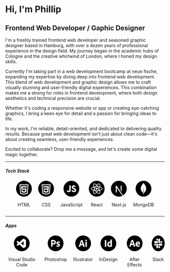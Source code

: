 # Hi, I'm Phillip
## Frontend Web Developer / Gaphic Designer

I'm a freshly trained frontend web developer and seasoned graphic designer based in Hamburg, with over a dozen years of professional experience in the design field. My journey began in the academic hubs of Cologne and the creative whirlwind of London, where I honed my design skills.

Currently I'm taking part in a web development bootcamp at neue fische, expanding my expertise by diving deep into frontend web development. This blend of web development and graphic design allows me to craft visually stunning and user-friendly digital experiences. This combination makes me a strong for roles in frontend development, where both design aesthetics and technical precision are crucial. 

Whether it's coding a responsive website or app or creating eye-catching graphics, I bring a keen eye for detail and a passion for bringing ideas to life.

In my work, I'm reliable, detail-oriented, and dedicated to delivering quality results. Because great web development isn't just about clean code—it's about creating seamless, user-friendly experiences.

Excited to collaborate? Drop me a message, and let's create some digital magic together.

---

##### Tech Stack
<div style="display: flex; justify-content: center; gap: 20px;">
  <div style="text-align: center;">
    <img src="/pics/ICON-HTML.png" width="50px" height="50px">
    <p>HTML</p>
  </div>
  <div style="text-align: center;">
    <img src="/pics/ICON-CSS.png" width="50px" height="50px">
    <p>CSS</p>
  </div>
  <div style="text-align: center;">
    <img src="/pics/ICON-JS.png" width="50px" height="50px">
    <p>JavaScript</p>
  </div>
  <div style="text-align: center;">
    <img src="/pics/ICON-React.png" width="50px" height="50px">
    <p>React</p>
  </div>
  <div style="text-align: center;">
    <img src="/pics/ICON-Next.png" width="50px" height="50px">
    <p>Next.js</p>
  </div>
  <div style="text-align: center;">
    <img src="/pics/ICON-MongoDB.png" width="50px" height="50px">
    <p>MongoDB</p>
  </div>
</div>

---

##### Apps
<div style="display: flex; justify-content: center; gap: 20px;">
  <div style="text-align: center;">
    <img src="/pics/ICON-VS.png" width="50px" height="50px">
    <p>Visual Studio Code</p>
  </div>
  <div style="text-align: center;">
    <img src="/pics/ICON-Ps.png" width="50px" height="50px">
    <p>Photoshop</p>
  </div>
  <div style="text-align: center;">
    <img src="/pics/ICON-Ai.png" width="50px" height="50px">
    <p>Illustrator</p>
  </div>
  <div style="text-align: center;">
    <img src="/pics/ICON-Id.png" width="50px" height="50px">
    <p>InDesign</p>
  </div>
  <div style="text-align: center;">
    <img src="/pics/ICON-Ae.png" width="50px" height="50px">
    <p>After Effects</p>
  </div>
  <div style="text-align: center;">
    <img src="/pics/ICON-Slack.png" width="50px" height="50px">
    <p>Slack</p>
  </div>
</div>

